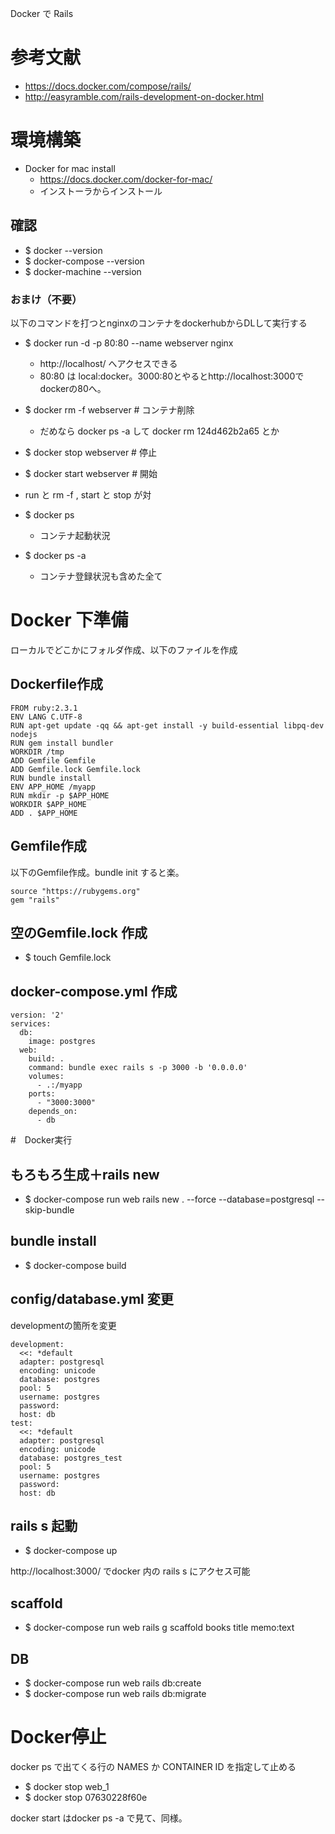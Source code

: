 Docker で Rails

# 参考文献
- https://docs.docker.com/compose/rails/
- http://easyramble.com/rails-development-on-docker.html

# 環境構築
- Docker for mac install
  - https://docs.docker.com/docker-for-mac/
  - インストーラからインストール

## 確認
- $ docker --version
- $ docker-compose --version
- $ docker-machine --version

### おまけ（不要）
以下のコマンドを打つとnginxのコンテナをdockerhubからDLして実行する
- $ docker run -d -p 80:80 --name webserver nginx
  - http://localhost/ へアクセスできる
  - 80:80 は local:docker。3000:80とやるとhttp://localhost:3000でdockerの80へ。
- $ docker rm -f webserver # コンテナ削除
  - だめなら docker ps -a して docker rm 124d462b2a65 とか
- $ docker stop webserver # 停止
- $ docker start webserver # 開始
- run と rm -f , start と stop が対

- $ docker ps
  - コンテナ起動状況
- $ docker ps -a
  - コンテナ登録状況も含めた全て

# Docker 下準備

ローカルでどこかにフォルダ作成、以下のファイルを作成

## Dockerfile作成
```
FROM ruby:2.3.1
ENV LANG C.UTF-8
RUN apt-get update -qq && apt-get install -y build-essential libpq-dev nodejs
RUN gem install bundler
WORKDIR /tmp
ADD Gemfile Gemfile
ADD Gemfile.lock Gemfile.lock
RUN bundle install
ENV APP_HOME /myapp
RUN mkdir -p $APP_HOME
WORKDIR $APP_HOME
ADD . $APP_HOME
```

## Gemfile作成

以下のGemfile作成。bundle init すると楽。
```
source "https://rubygems.org"
gem "rails"
```

## 空のGemfile.lock 作成

- $ touch Gemfile.lock

## docker-compose.yml 作成
```
version: '2'
services:
  db:
    image: postgres
  web:
    build: .
    command: bundle exec rails s -p 3000 -b '0.0.0.0'
    volumes:
      - .:/myapp
    ports:
      - "3000:3000"
    depends_on:
      - db
```

#　Docker実行

## もろもろ生成＋rails new
- $ docker-compose run web rails new . --force --database=postgresql --skip-bundle

## bundle install
- $ docker-compose build

## config/database.yml 変更

developmentの箇所を変更
```
development:
  <<: *default
  adapter: postgresql
  encoding: unicode
  database: postgres
  pool: 5
  username: postgres
  password:
  host: db
test:
  <<: *default
  adapter: postgresql
  encoding: unicode
  database: postgres_test
  pool: 5
  username: postgres
  password:
  host: db
```

## rails s 起動

- $ docker-compose up

http://localhost:3000/ でdocker 内の rails s にアクセス可能

## scaffold

- $ docker-compose run web rails g scaffold books title memo:text

## DB
- $ docker-compose run web rails db:create
- $ docker-compose run web rails db:migrate

# Docker停止

docker ps で出てくる行の NAMES か CONTAINER ID を指定して止める

- $ docker stop web_1
- $ docker stop 07630228f60e

docker start はdocker ps -a で見て、同様。

